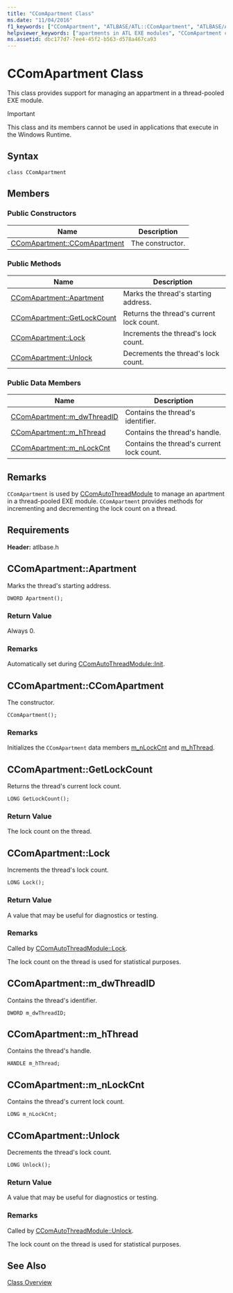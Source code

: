 ```yaml
---
title: "CComApartment Class"
ms.date: "11/04/2016"
f1_keywords: ["CComApartment", "ATLBASE/ATL::CComApartment", "ATLBASE/ATL::CComApartment::CComApartment", "ATLBASE/ATL::CComApartment::Apartment", "ATLBASE/ATL::CComApartment::GetLockCount", "ATLBASE/ATL::CComApartment::Lock", "ATLBASE/ATL::CComApartment::Unlock", "ATLBASE/ATL::CComApartment::m_dwThreadID", "ATLBASE/ATL::CComApartment::m_hThread", "ATLBASE/ATL::CComApartment::m_nLockCnt"]
helpviewer_keywords: ["apartments in ATL EXE modules", "CComApartment class"]
ms.assetid: dbc177d7-7ee4-45f2-b563-d578a467ca93
---
```

# CComApartment Class

This class provides support for managing an appartment in a thread-pooled EXE module.

> [!IMPORTANT]
>  This class and its members cannot be used in applications that execute in the Windows Runtime.

## Syntax

```
class CComApartment
```

## Members

### Public Constructors

|Name|Description|
|----------|-----------------|
|[CComApartment::CComApartment](#ccomapartment)|The constructor.|

### Public Methods

|Name|Description|
|----------|-----------------|
|[CComApartment::Apartment](#apartment)|Marks the thread's starting address.|
|[CComApartment::GetLockCount](#getlockcount)|Returns the thread's current lock count.|
|[CComApartment::Lock](#lock)|Increments the thread's lock count.|
|[CComApartment::Unlock](#unlock)|Decrements the thread's lock count.|

### Public Data Members

|Name|Description|
|----------|-----------------|
|[CComApartment::m_dwThreadID](#m_dwthreadid)|Contains the thread's identifier.|
|[CComApartment::m_hThread](#m_hthread)|Contains the thread's handle.|
|[CComApartment::m_nLockCnt](#m_nlockcnt)|Contains the thread's current lock count.|

## Remarks

`CComApartment` is used by [CComAutoThreadModule](../../atl/reference/ccomautothreadmodule-class.md) to manage an apartment in a thread-pooled EXE module. `CComApartment` provides methods for incrementing and decrementing the lock count on a thread.

## Requirements

**Header:** atlbase.h

##  <a name="apartment"></a>  CComApartment::Apartment

Marks the thread's starting address.

```
DWORD Apartment();
```

### Return Value

Always 0.

### Remarks

Automatically set during [CComAutoThreadModule::Init](../../atl/reference/ccomautothreadmodule-class.md#init).

##  <a name="ccomapartment"></a>  CComApartment::CComApartment

The constructor.

```
CComApartment();
```

### Remarks

Initializes the `CComApartment` data members [m_nLockCnt](#m_nlockcnt) and [m_hThread](#m_hthread).

##  <a name="getlockcount"></a>  CComApartment::GetLockCount

Returns the thread's current lock count.

```
LONG GetLockCount();
```

### Return Value

The lock count on the thread.

##  <a name="lock"></a>  CComApartment::Lock

Increments the thread's lock count.

```
LONG Lock();
```

### Return Value

A value that may be useful for diagnostics or testing.

### Remarks

Called by [CComAutoThreadModule::Lock](../../atl/reference/ccomautothreadmodule-class.md#lock).

The lock count on the thread is used for statistical purposes.

##  <a name="m_dwthreadid"></a>  CComApartment::m_dwThreadID

Contains the thread's identifier.

```
DWORD m_dwThreadID;
```

##  <a name="m_hthread"></a>  CComApartment::m_hThread

Contains the thread's handle.

```
HANDLE m_hThread;
```

##  <a name="m_nlockcnt"></a>  CComApartment::m_nLockCnt

Contains the thread's current lock count.

```
LONG m_nLockCnt;
```

##  <a name="unlock"></a>  CComApartment::Unlock

Decrements the thread's lock count.

```
LONG Unlock();
```

### Return Value

A value that may be useful for diagnostics or testing.

### Remarks

Called by [CComAutoThreadModule::Unlock](../../atl/reference/ccomautothreadmodule-class.md#lock).

The lock count on the thread is used for statistical purposes.

## See Also

[Class Overview](../../atl/atl-class-overview.md)
